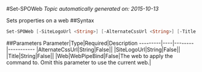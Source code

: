 #Set-SPOWeb
*Topic automatically generated on: 2015-10-13*

Sets properties on a web
##Syntax
```powershell
Set-SPOWeb [-SiteLogoUrl <String>] [-AlternateCssUrl <String>] [-Title <String>] [-Web <WebPipeBind>]
```


##Parameters
Parameter|Type|Required|Description
---------|----|--------|-----------
|AlternateCssUrl|String|False||
|SiteLogoUrl|String|False||
|Title|String|False||
|Web|WebPipeBind|False|The web to apply the command to. Omit this parameter to use the current web.|
